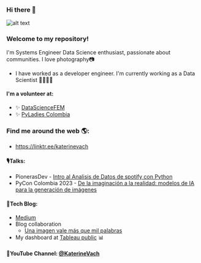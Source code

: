 ### Hi there 👋

![alt text](https://drive.google.com/uc?export=view&id=1Y4VC57KbRfCIH1W2ocKDz0uvmjH0tfzx)
### Welcome to my repository!
I'm Systems Engineer Data Science enthusiast, passionate about communities. I love photography📷
- I have worked as a developer engineer.  I'm currently working as a Data Scientist 👩🏾‍💻✨
<!-- - Some skills: Python, PostgreSQL, Bigquery, Tableau, Django-->

#### I'm a volunteer at:
- ✨ [DataScienceFEM](https://twitter.com/DataScienceFEM)
- ✨ [PyLadies Colombia](https://twitter.com/pyladies_co)

### Find me around the web 🌎:
- https://linktr.ee/katerinevach
#### 🎙Talks:
- PionerasDev - [Intro al Analisis de Datos de spotify con Python](https://www.youtube.com/watchv=xYEZrHG5uk4&t=1889s)
- PyCon Colombia 2023 - [De la imaginación a la realidad: modelos de IA para la generación de imágenes](https://2023.pycon.co/speakers/)
#### 📝Tech Blog:
- [Medium](https://katerinevach.medium.com/)
- Blog collaboration
  - [Una imagen vale más que mil palabras](https://lauralpezb.medium.com/una-imagen-vale-m%C3%A1s-que-mil-palabras-1be940d2714c)
- My dashboard at [Tableau public](https://public.tableau.com/profile/katerine.valencia#!/) 📊

#### 📝YouTube Channel: [@KaterineVach](https://www.youtube.com/@KaterineVach)
<!--
**katerinevach/katerinevach** is a ✨ _special_ ✨ repository because its `README.md` (this file) appears on your GitHub profile.

Here are some ideas to get you started:

- 🔭 I’m currently working on ...
- 🌱 I’m currently learning ...
- 👯 I’m looking to collaborate on ...
- 🤔 I’m looking for help with ...
- 💬 Ask me about ...
- 📫 How to reach me: ...
- 😄 Pronouns: ...
- ⚡ Fun fact: ...
-->
